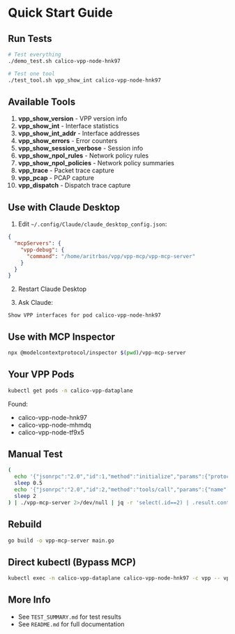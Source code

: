 # Quick Start Guide

## Run Tests

```bash
# Test everything
./demo_test.sh calico-vpp-node-hnk97

# Test one tool
./test_tool.sh vpp_show_int calico-vpp-node-hnk97
```

## Available Tools

1. **vpp_show_version** - VPP version info
2. **vpp_show_int** - Interface statistics  
3. **vpp_show_int_addr** - Interface addresses
4. **vpp_show_errors** - Error counters
5. **vpp_show_session_verbose** - Session info
6. **vpp_show_npol_rules** - Network policy rules
7. **vpp_show_npol_policies** - Network policy summaries
8. **vpp_trace** - Packet trace capture
9. **vpp_pcap** - PCAP capture
10. **vpp_dispatch** - Dispatch trace capture

## Use with Claude Desktop

1. Edit `~/.config/Claude/claude_desktop_config.json`:
```json
{
  "mcpServers": {
    "vpp-debug": {
      "command": "/home/aritrbas/vpp/vpp-mcp/vpp-mcp-server"
    }
  }
}
```

2. Restart Claude Desktop

3. Ask Claude:
```
Show VPP interfaces for pod calico-vpp-node-hnk97
```

## Use with MCP Inspector

```bash
npx @modelcontextprotocol/inspector $(pwd)/vpp-mcp-server
```

## Your VPP Pods

```bash
kubectl get pods -n calico-vpp-dataplane
```

Found:
- calico-vpp-node-hnk97
- calico-vpp-node-mhmdq  
- calico-vpp-node-tf9x5

## Manual Test

```bash
(
  echo '{"jsonrpc":"2.0","id":1,"method":"initialize","params":{"protocolVersion":"2024-11-05","capabilities":{},"clientInfo":{"name":"test","version":"1.0"}}}'
  sleep 0.5
  echo '{"jsonrpc":"2.0","id":2,"method":"tools/call","params":{"name":"vpp_show_int","arguments":{"pod_name":"calico-vpp-node-hnk97"}}}'
  sleep 2
) | ./vpp-mcp-server 2>/dev/null | jq -r 'select(.id==2) | .result.content[].text'
```

## Rebuild

```bash
go build -o vpp-mcp-server main.go
```

## Direct kubectl (Bypass MCP)

```bash
kubectl exec -n calico-vpp-dataplane calico-vpp-node-hnk97 -c vpp -- vppctl show int
```

## More Info

- See `TEST_SUMMARY.md` for test results
- See `README.md` for full documentation
